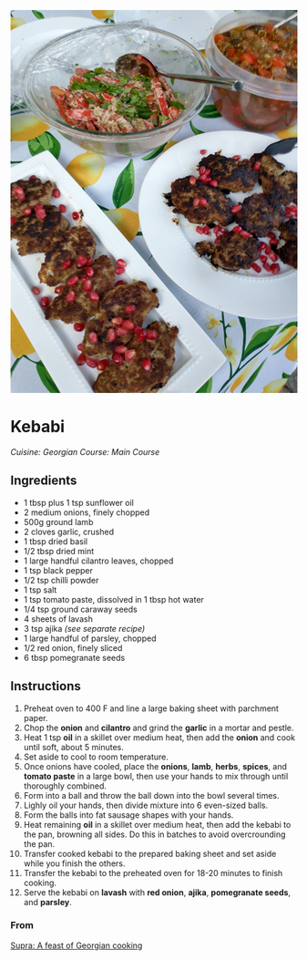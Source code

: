 ![Kebabi](kebabi.jpg)

# Kebabi

_Cuisine:  Georgian_
_Course:  Main Course_

## Ingredients

- 1 tbsp plus 1 tsp sunflower oil
- 2 medium onions, finely chopped
- 500g ground lamb
- 2 cloves garlic, crushed
- 1 tbsp dried basil
- 1/2 tbsp dried mint
- 1 large handful cilantro leaves, chopped
- 1 tsp black pepper
- 1/2 tsp chilli powder
- 1 tsp salt
- 1 tsp tomato paste, dissolved in 1 tbsp hot water
- 1/4 tsp ground caraway seeds
- 4 sheets of lavash
- 3 tsp ajika _(see separate recipe)_
- 1 large handful of parsley, chopped
- 1/2 red onion, finely sliced
- 6 tbsp pomegranate seeds

## Instructions

1. Preheat oven to 400 F and line a large baking sheet with parchment paper.
1. Chop the **onion** and **cilantro** and grind the **garlic** in a mortar and pestle.
1. Heat 1 tsp **oil** in a skillet over medium heat, then add the **onion** and cook until soft, about 5 minutes.
1. Set aside to cool to room temperature.
1. Once onions have cooled, place the **onions**, **lamb**, **herbs**, **spices**, and **tomato paste** in a large bowl, then use your hands to mix through until thoroughly combined.
1. Form into a ball and throw the ball down into the bowl several times.
1. Lighly oil your hands, then divide mixture into 6 even-sized balls.
1. Form the balls into fat sausage shapes with your hands.
1. Heat remaining **oil** in a skillet over medium heat, then add the kebabi to the pan, browning all sides.  Do this in batches to avoid overcrounding the pan.
1. Transfer cooked kebabi to the prepared baking sheet and set aside while you finish the others.
1. Transfer the kebabi to the preheated oven for 18-20 minutes to finish cooking.
1. Serve the kebabi on **lavash** with **red onion**, **ajika**, **pomegranate seeds**, and **parsley**.

### From

[Supra: A feast of Georgian cooking](https://www.amazon.com/Supra-Georgian-Cooking-Tiko-Tuskadze/dp/1911216163)